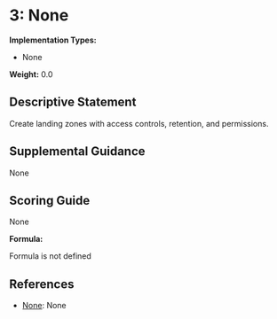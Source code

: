 # 3: None

**Implementation Types:**

- None

**Weight:** 0.0

## Descriptive Statement

Create landing zones with access controls, retention, and permissions.

## Supplemental Guidance

None

## Scoring Guide

None

**Formula:**

Formula is not defined

## References

- [None](None): None

